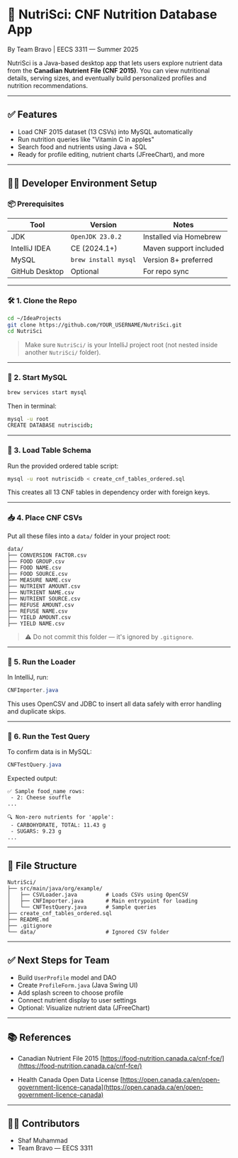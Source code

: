 # 🥦 NutriSci: CNF Nutrition Database App  
By Team Bravo | EECS 3311 — Summer 2025

NutriSci is a Java-based desktop app that lets users explore nutrient data from the **Canadian Nutrient File (CNF 2015)**. You can view nutritional details, serving sizes, and eventually build personalized profiles and nutrition recommendations.

---

## ✅ Features

- Load CNF 2015 dataset (13 CSVs) into MySQL automatically
- Run nutrition queries like "Vitamin C in apples"
- Search food and nutrients using Java + SQL
- Ready for profile editing, nutrient charts (JFreeChart), and more

---

## 🧑‍💻 Developer Environment Setup

### 📦 Prerequisites

| Tool            | Version          | Notes                        |
|-----------------|------------------|------------------------------|
| JDK             | `OpenJDK 23.0.2` | Installed via Homebrew       |
| IntelliJ IDEA   | CE (2024.1+)     | Maven support included       |
| MySQL           | `brew install mysql` | Version 8+ preferred    |
| GitHub Desktop  | Optional         | For repo sync                |

---

### 🛠️ 1. Clone the Repo

```bash
cd ~/IdeaProjects
git clone https://github.com/YOUR_USERNAME/NutriSci.git
cd NutriSci
````

> Make sure `NutriSci/` is your IntelliJ project root (not nested inside another `NutriSci/` folder).

---

### 🧪 2. Start MySQL

```bash
brew services start mysql
```

Then in terminal:

```bash
mysql -u root
CREATE DATABASE nutriscidb;
```

---

### 🧱 3. Load Table Schema

Run the provided ordered table script:

```bash
mysql -u root nutriscidb < create_cnf_tables_ordered.sql
```

This creates all 13 CNF tables in dependency order with foreign keys.

---

### 📥 4. Place CNF CSVs

Put all these files into a `data/` folder in your project root:

```
data/
├── CONVERSION FACTOR.csv
├── FOOD GROUP.csv
├── FOOD NAME.csv
├── FOOD SOURCE.csv
├── MEASURE NAME.csv
├── NUTRIENT AMOUNT.csv
├── NUTRIENT NAME.csv
├── NUTRIENT SOURCE.csv
├── REFUSE AMOUNT.csv
├── REFUSE NAME.csv
├── YIELD AMOUNT.csv
├── YIELD NAME.csv
```

> ⚠️ Do not commit this folder — it's ignored by `.gitignore`.

---

### 🚀 5. Run the Loader

In IntelliJ, run:

```java
CNFImporter.java
```

This uses OpenCSV and JDBC to insert all data safely with error handling and duplicate skips.

---

### 🧪 6. Run the Test Query

To confirm data is in MySQL:

```java
CNFTestQuery.java
```

Expected output:

```
✅ Sample food_name rows:
 - 2: Cheese souffle
...

🔍 Non-zero nutrients for 'apple':
 - CARBOHYDRATE, TOTAL: 11.43 g
 - SUGARS: 9.23 g
...
```

---

## 🧾 File Structure

```
NutriSci/
├── src/main/java/org/example/
│   ├── CSVLoader.java         # Loads CSVs using OpenCSV
│   ├── CNFImporter.java       # Main entrypoint for loading
│   └── CNFTestQuery.java      # Sample queries
├── create_cnf_tables_ordered.sql
├── README.md
├── .gitignore
└── data/                      # Ignored CSV folder
```

---

## ✅ Next Steps for Team

* Build `UserProfile` model and DAO
* Create `ProfileForm.java` (Java Swing UI)
* Add splash screen to choose profile
* Connect nutrient display to user settings
* Optional: Visualize nutrient data (JFreeChart)

---

## 📚 References

* Canadian Nutrient File 2015
  [https://food-nutrition.canada.ca/cnf-fce/](https://food-nutrition.canada.ca/cnf-fce/)

* Health Canada Open Data License
  [https://open.canada.ca/en/open-government-licence-canada](https://open.canada.ca/en/open-government-licence-canada)

---

## 👩‍💻 Contributors

* Shaf Muhammad
* Team Bravo — EECS 3311

